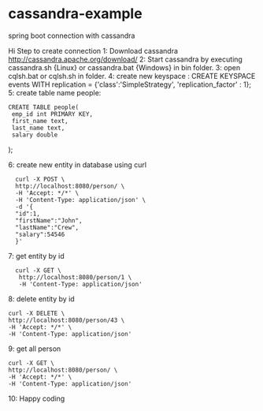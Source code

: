 # cassandra-example
spring boot connection with cassandra

Hi 
Step to create connection
1: Download cassandra http://cassandra.apache.org/download/
2: Start cassandra by executing cassandra.sh {Linux} or cassandra.bat {Windows} in bin folder.
3: open cqlsh.bat or cqlsh.sh in folder.
4: create new keyspace :
   CREATE KEYSPACE events WITH replication = {'class':'SimpleStrategy', 'replication_factor' : 1};
5: create table name people:

    CREATE TABLE people(
     emp_id int PRIMARY KEY,
     first_name text,
     last_name text,
     salary double
   );

6: create new entity in database using curl
  
      curl -X POST \
      http://localhost:8080/person/ \
      -H 'Accept: */*' \
      -H 'Content-Type: application/json' \
      -d '{
      "id":1,
      "firstName":"John",
      "lastName":"Crew",
      "salary":54546
      }'
 
 7: get entity by id
 
      curl -X GET \
       http://localhost:8080/person/1 \
       -H 'Content-Type: application/json' 
 
 8: delete entity by id
 
    curl -X DELETE \
    http://localhost:8080/person/43 \
    -H 'Accept: */*' \
    -H 'Content-Type: application/json'
 
 9: get all person
 
    curl -X GET \
    http://localhost:8080/person/ \
    -H 'Accept: */*' \
    -H 'Content-Type: application/json' 
 
 10: Happy coding

